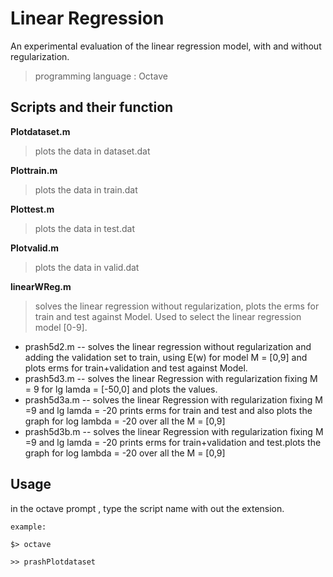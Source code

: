 # Linear Regression

An experimental evaluation of the linear regression model, with and without regularization.

> programming language : Octave

## Scripts and their function

**Plotdataset.m**
> plots the data in dataset.dat

**Plottrain.m** 
> plots the data in train.dat

**Plottest.m**
> plots the data in test.dat

**Plotvalid.m**
> plots the data in valid.dat

**linearWReg.m**
> solves the linear regression without regularization, plots the erms for train and test against Model. Used to select the linear regression model [0-9].

- prash5d2.m		-- solves the linear regression without regularization and adding the validation set to train,
		 	   using E(w) for model M = [0,9] and plots erms for train+validation and test against Model.
- prash5d3.m		-- solves the linear Regression with regularization fixing M = 9 for lg lamda = [-50,0] and plots the values.
- prash5d3a.m		-- solves the linear Regression with regularization fixing M =9 and lg lamda = -20 prints erms for train and test
			   and also plots the graph for log lambda = -20 over all the M = [0,9]
- prash5d3b.m		-- solves the linear Regression with regularization fixing M =9 and lg lamda = -20 prints erms for train+validation 
			   and test.plots the graph for log lambda = -20 over all the M = [0,9]

## Usage 

in the octave prompt , type the script name with out the extension.

```
example: 

$> octave

>> prashPlotdataset
```
